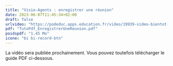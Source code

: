 ```yaml
---
title: "Visio-Agents : enregistrer une réunion"
date: 2023-06-07T11:45:34+02:00
draft: false
urlvideo: "https://podeduc.apps.education.fr/video/19939-video-bientot-disponible/48b8cb2cf6f5061405bd0096644a3658e7e2043284b67a81fc16e7c82096a55c/"
pdf: "TutoPdf_EnregistrerUneReunion.pdf"
poidspdf: "1.45 Mo"
icone: "bi bi-record-btn"
---
```

La vidéo sera publiée prochainement. Vous pouvez toutefois télécharger le guide PDF ci-dessous.